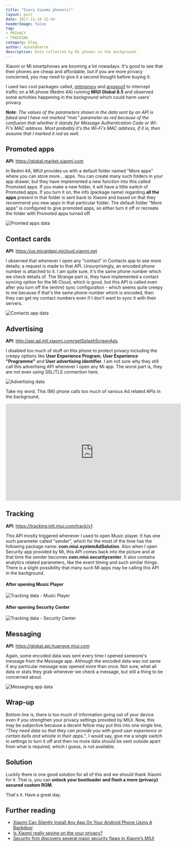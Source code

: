 ```yaml
---
title: "Scary Xiaomi phone(s)"
layout: post
date: 2017-11-18 22:44
headerImage: false
tag:
- PRIVACY
- TRACKING
category: blog
author: kunalmhatre
description: Data collected by Mi phones in the background.
---
```


Xiaomi or Mi smartphones are booming a lot nowadays. It's good to see that their phones are cheap and affordable, but if you are more privacy concerned, you may need to give it a second thought before buying it. 

I used two cool packages called, [mitmproxy](https://mitmproxy.org/) and [arpspoof](https://su2.info/doc/arpspoof.php) to intercept traffic on a Mi phone (Redmi 4A) running **MIUI Global 8.5** and observed some activities happening in the background which could harm users' privacy.

***Note**: The values of the parameters shown in the data sent by an API is faked and I have not marked "mac" parameter as red because of the confusion that whether it stands for Message Authentication Code or Wi-Fi's MAC address. Most probably it's the Wi-Fi's MAC address, if it is, then assume that I marked it red as well.*

## Promoted apps

**API**: https://global.market.xiaomi.com

In Redmi 4A, MIUI provides us with a default folder named "More apps" where you can store more... apps. You can create many such folders in your app drawer, but they have implemented a new function into this called Promoted apps. If you make a new folder, it will have a little switch of Promoted apps. If you turn it on, the info (package name) regarding **all the apps** present in that folder is sent back to Xiaomi and based on that they recommend you new apps in that particular folder. The default folder "More apps" is configured to give promoted apps, so either turn it off or recreate the folder with Promoted apps turned off. 

![Promted apps data](/assets/images/2017_11_18/promoted.png)

## Contact cards

**API**: https://us.micardapi.micloud.xiaomi.net

I observed that whenever I open any "contact" in Contacts app to see more details; a request is made to that API. Unsurprisingly, an encoded phone number is attached to it. I am quite sure, it's the same phone number which we check details of. The Strange part is, they have implemented a contact syncing option for the Mi Cloud, which is good, but this API is called even after you turn off the (entire) sync configuration - which seems quite creepy to me because if that's the same phone number which is encoded, then they can get my contact numbers even if I don't want to sync it with their servers.   

![Contacts app data](/assets/images/2017_11_18/contacts.png)

## Advertising

**API**: http://api.ad.intl.xiaomi.com/getSplashScreenAds

I disabled too much of stuff on this phone to protect privacy including the creepy options like **User Experience Program**, **User Experience "Programme"** and **User advertising identifier**. I am not sure why they still call this advertising API whenever I open any Mi app. The worst part is, they are not even using SSL/TLS connection here.

![Advertising data](/assets/images/2017_11_18/ad_data.png)

Take my word, This (Mi) phone calls too much of various Ad related APIs in the background.

<iframe width="560" height="310" src="https://www.youtube.com/embed/WISORijUJrg" frameborder="0" allowfullscreen></iframe> 

## Tracking

**API**: https://tracking.intl.miui.com/track/v1

This API mostly triggered whenever I used to open Music player. It has one such parameter called "sender", which for the most of the time has the following package name: **com.miui.systemAdSolution**. Also when I open Security app provided by Mi, this API comes back into the picture and at that time the sender becomes **com.miui.securitycenter**. It also contains analytics related parameters, like the event timing and such similar things. There is a slight possibility that many such Mi apps may be calling this API in the background.

#### After opening Music Player

![Tracking data - Music Player](/assets/images/2017_11_18/music_player_tracking.png)

#### After opening Security Center

![Tracking data - Security Center](/assets/images/2017_11_18/security_center_tracking.png)

## Messaging

**API**: https://global.api.huangye.miui.com

Again, some encoded data was sent every time I opened someone's message from the Message app. Although the encoded data was not same if any particular message was opened more than once. Not sure, what all data or stats they grab whenever we check a message, but still a thing to be concerned about. 

![Messaging app data](/assets/images/2017_11_18/messaging.png)

## Wrap-up

Bottom line is, there is too much of information going out of your device even if you strengthen your privacy settings provided by MIUI. Now, this may be subjective because a decent fellow may put this into one single line, *"They need data so that they can provide you with good user experience or certain bells and whistle in their apps."*, I would say, give me a single switch in settings to turn it off and then no more data should be sent outside apart from what is required, which I guess, is not available.

## Solution

Luckily there is one good solution for all of this and we should thank Xiaomi for it. That is, you can **unlock your bootloader and flash a more (privacy) secured custom ROM**.

That's it. Have a great day.

## Further reading

- [Xiaomi Can Silently Install Any App On Your Android Phone Using A Backdoor](https://thehackernews.com/2016/09/xiaomi-android-backdoor.html)
- [Is Xiaomi really spying on the your privacy?](http://www.deccanchronicle.com/141023/technology-mobiles-and-tabs/article/xiaomi-really-spying-indian-user%E2%80%99s-privacy)
- [Security firm discovers several major security flaws in Xiaomi’s MIUI](https://www.androidauthority.com/xiaomi-miui-security-flaws-793107/)
